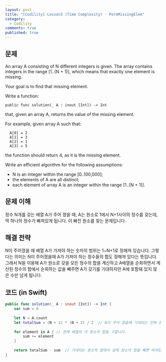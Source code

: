 ```yaml
---
layout: post
title: "[Codility] Lesson3 (Time Complexity) - PermMissingElem"
category: 
  - Codility
comments: true
published: true
---
```


## 문제
An array A consisting of N different integers is given. The array contains integers in the range [1..(N + 1)], which means that exactly one element is missing.

Your goal is to find that missing element.

Write a function:

`
public func solution(_ A : inout [Int]) -> Int
`

that, given an array A, returns the value of the missing element.

For example, given array A such that:

```
  A[0] = 2
  A[1] = 3
  A[2] = 1
  A[3] = 5
```

the function should return 4, as it is the missing element.

Write an efficient algorithm for the following assumptions:

- N is an integer within the range [0..100,000];
- the elements of A are all distinct;
- each element of array A is an integer within the range [1..(N + 1)].

## 문제 이해
정수 N개를 갖는 배열 A가 주어 졌을 때, A는 원소로 1에서 N+1사이의 정수를 갖는데, 딱 하나의 정수가 빠져있게 됩니다. 이 빠진 원소를 찾는 문제입니다.


## 해결 전략
N이 주어졌을 때 배열 A가 가져야 하는 숫자의 범위는 1~N+1로 정해져 있습니다. 그렇다는 의미는 N이 주어졌을때 A가 가져야 하는 정수들의 합도 정해져 있다는 뜻입니다. 그래서 N을 이용해 A가 원소로 갖을 모든 정수의 합을 계산하고 A배열을 순회하면서 계산된 정수의 합에서 순회하는 값을 빼주면 A가 갖기를 기대하지만 A에 포함돼 있지 않은 수만 남게 됩니다.

## 코드 (in Swift)
```swift
public func solution(_ A : inout [Int]) -> Int {
    var sum = 0
    
    let N = A.count
    let totalSum = (N + 1) * (N + 2) / 2  // N이 주어 졌을때 기대되는 전체 정수의 합을 구해줍니다. 보통 1~10까지의 합을 구하려면 (N+(N+1)) / 2로 계산할 수 있습니다.
    
    for element in A { // 현재 배열의 각 원소의 합을 구합니다.
        sum += element
    }
    
    return totalSum - sum  // 기대되는 원소의 합에서 실제 원소의 합을 빼면 비어있는 정수를 구할 수 있습니다.
}
```